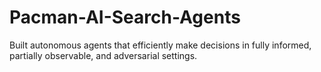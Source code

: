 # Pacman-AI-Search-Agents
Built autonomous agents that efficiently make decisions in fully informed, partially observable, and adversarial settings.
